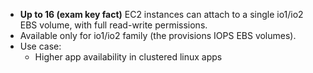 - **Up to 16 (exam key fact)** EC2 instances can attach to  a single io1/io2 EBS volume, with full read-write permissions.
- Available only for io1/io2 family (the provisions IOPS EBS volumes).
- Use case:
	- Higher app availability in clustered linux apps